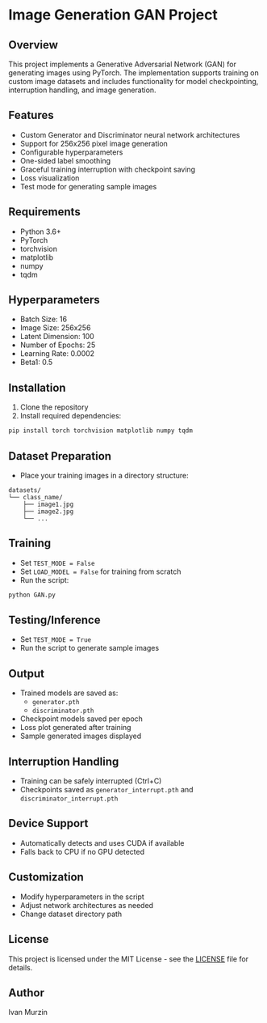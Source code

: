 # Image Generation GAN Project

## Overview
This project implements a Generative Adversarial Network (GAN) for generating images using PyTorch. The implementation supports training on custom image datasets and includes functionality for model checkpointing, interruption handling, and image generation.

## Features
- Custom Generator and Discriminator neural network architectures
- Support for 256x256 pixel image generation
- Configurable hyperparameters
- One-sided label smoothing
- Graceful training interruption with checkpoint saving
- Loss visualization
- Test mode for generating sample images

## Requirements
- Python 3.6+
- PyTorch
- torchvision
- matplotlib
- numpy
- tqdm

## Hyperparameters
- Batch Size: 16
- Image Size: 256x256
- Latent Dimension: 100
- Number of Epochs: 25
- Learning Rate: 0.0002
- Beta1: 0.5

## Installation
1. Clone the repository
2. Install required dependencies:
```bash
pip install torch torchvision matplotlib numpy tqdm
```

## Dataset Preparation
- Place your training images in a directory structure:
```
datasets/
└── class_name/
    ├── image1.jpg
    ├── image2.jpg
    └── ...
```

## Training
- Set `TEST_MODE = False`
- Set `LOAD_MODEL = False` for training from scratch
- Run the script:
```bash
python GAN.py
```

## Testing/Inference
- Set `TEST_MODE = True`
- Run the script to generate sample images

## Output
- Trained models are saved as:
  - `generator.pth`
  - `discriminator.pth`
- Checkpoint models saved per epoch
- Loss plot generated after training
- Sample generated images displayed

## Interruption Handling
- Training can be safely interrupted (Ctrl+C)
- Checkpoints saved as `generator_interrupt.pth` and `discriminator_interrupt.pth`

## Device Support
- Automatically detects and uses CUDA if available
- Falls back to CPU if no GPU detected

## Customization
- Modify hyperparameters in the script
- Adjust network architectures as needed
- Change dataset directory path

## License
This project is licensed under the MIT License - see the [LICENSE](LICENSE) file for details.

## Author
Ivan Murzin	
```